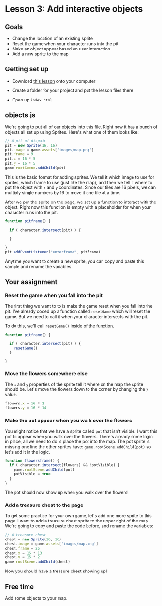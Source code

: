 # Lesson 3: Add interactive objects

## Goals

- Change the location of an existing sprite
- Reset the game when your character runs into the pit
- Make an object appear based on user interaction
- Add a new sprite to the map

## Getting set up

- Download [this lesson](http://bit.ly/dojo-3) onto your computer

- Create a folder for your project and put the lesson files there

- Open up `index.html`


## objects.js

We're going to put all of our objects into this file. Right now it has a bunch of objects all set up using Sprites. Here's what one of them looks like:

``` javascript
// A pit of dispair
pit = new Sprite(16, 16)
pit.image = game.assets['images/map.png']
pit.frame = 9
pit.x = 16 * 5
pit.y = 16 * 5
game.rootScene.addChild(pit)
```

This is the basic format for adding sprites. We tell it which image to use for sprites, which frame to use (just like the map), and then we tell it where to put the object with `x` and `y` coordinates. Since our tiles are 16 pixels, we can multiply single numbers by 16 to move it one tile at a time.

After we put the sprite on the page, we set up a function to interact with the object. Right now this function is empty with a placeholder for when your character runs into the pit.

``` javascript
function pitframe() {

  if ( character.intersect(pit) ) {

  }

}
pit.addEventListener("enterframe", pitframe)
```

Anytime you want to create a new sprite, you can copy and paste this sample and rename the variables.

## Your assignment

### Reset the game when you fall into the pit

The first thing we want to to is make the game reset when you fall into the pit. I've already coded up a function called `resetGame` which will reset the game. But we need to call it when your character intersects with the pit.

To do this, we'll call `resetGame()` inside of the function.

``` javascript
function pitframe() {

  if ( character.intersect(pit) ) {
    resetGame()
  }

}
```

### Move the flowers somewhere else

The `x` and `y` properties of the sprite tell it where on the map the sprite should be. Let's move the flowers down to the corner by changing the `y` value.

``` javascript
flowers.x = 16 * 2
flowers.y = 16 * 14
```

### Make the pot appear when you walk over the flowers

You might notice that we have a sprite called `pot` that isn't visible. I want this pot to appear when you walk over the flowers. There's already some logic in place, all we need to do is place the pot into the map. The pot sprite is missing one line the other sprites have: `game.rootScene.addChild(pot)` so let's add it in the logic.

``` javascript
function flowersframe() {
  if ( character.intersect(flowers) && !potVisible) {
    game.rootScene.addChild(pot)
    potVisible = true
  }
}
```

The pot should now show up when you walk over the flowers!

### Add a treasure chest to the page

To get some practice for your own game, let's add one more sprite to this page. I want to add a treasure chest sprite to the upper right of the map. We're going to copy and paste the code before, and rename the variables:

``` javascript
// A treasure chest
chest = new Sprite(16, 16)
chest.image = game.assets['images/map.png']
chest.frame = 25
chest.x = 16 * 13
chest.y = 16 * 2
game.rootScene.addChild(chest)
```

Now you should have a treasure chest showing up!

## Free time

Add some objects to your map.

